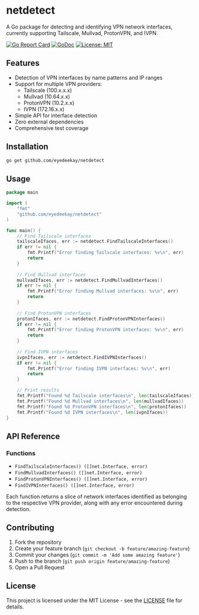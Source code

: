 # netdetect

A Go package for detecting and identifying VPN network interfaces, currently supporting Tailscale, Mullvad, ProtonVPN, and IVPN.

[![Go Report Card](https://goreportcard.com/badge/github.com/eyedeekay/netdetect)](https://goreportcard.com/report/github.com/eyedeekay/netdetect)
[![GoDoc](https://godoc.org/github.com/eyedeekay/netdetect?status.svg)](https://godoc.org/github.com/eyedeekay/netdetect)
[![License: MIT](https://img.shields.io/badge/License-MIT-yellow.svg)](https://opensource.org/licenses/MIT)

## Features

- Detection of VPN interfaces by name patterns and IP ranges
- Support for multiple VPN providers:
  - Tailscale (100.x.x.x)
  - Mullvad (10.64.x.x)
  - ProtonVPN (10.2.x.x)
  - IVPN (172.16.x.x)
- Simple API for interface detection
- Zero external dependencies
- Comprehensive test coverage

## Installation

```bash
go get github.com/eyedeekay/netdetect
```

## Usage

```go
package main

import (
    "fmt"
    "github.com/eyedeekay/netdetect"
)

func main() {
    // Find Tailscale interfaces
    tailscaleIfaces, err := netdetect.FindTailscaleInterfaces()
    if err != nil {
        fmt.Printf("Error finding Tailscale interfaces: %v\n", err)
        return
    }
    
    // Find Mullvad interfaces
    mullvadIfaces, err := netdetect.FindMullvadInterfaces()
    if err != nil {
        fmt.Printf("Error finding Mullvad interfaces: %v\n", err)
        return
    }
    
    // Find ProtonVPN interfaces
    protonIfaces, err := netdetect.FindProtonVPNInterfaces()
    if err != nil {
        fmt.Printf("Error finding ProtonVPN interfaces: %v\n", err)
        return
    }
    
    // Find IVPN interfaces
    ivpnIfaces, err := netdetect.FindIVPNInterfaces()
    if err != nil {
        fmt.Printf("Error finding IVPN interfaces: %v\n", err)
        return
    }

    // Print results
    fmt.Printf("Found %d Tailscale interfaces\n", len(tailscaleIfaces))
    fmt.Printf("Found %d Mullvad interfaces\n", len(mullvadIfaces))
    fmt.Printf("Found %d ProtonVPN interfaces\n", len(protonIfaces))
    fmt.Printf("Found %d IVPN interfaces\n", len(ivpnIfaces))
}
```

## API Reference

### Functions

- `FindTailscaleInterfaces() ([]net.Interface, error)`
- `FindMullvadInterfaces() ([]net.Interface, error)`
- `FindProtonVPNInterfaces() ([]net.Interface, error)`
- `FindIVPNInterfaces() ([]net.Interface, error)`

Each function returns a slice of network interfaces identified as belonging to the respective VPN provider, along with any error encountered during detection.

## Contributing

1. Fork the repository
2. Create your feature branch (`git checkout -b feature/amazing-feature`)
3. Commit your changes (`git commit -m 'Add some amazing feature'`)
4. Push to the branch (`git push origin feature/amazing-feature`)
5. Open a Pull Request

## License

This project is licensed under the MIT License - see the [LICENSE](LICENSE) file for details.